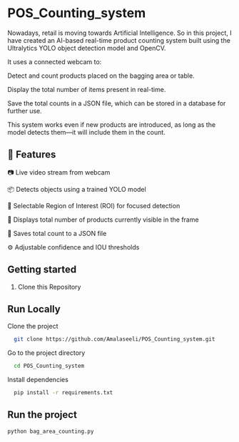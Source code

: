 
# POS_Counting_system

Nowadays, retail is moving towards Artificial Intelligence. So in this project, I have created an AI-based real-time product counting system built using the Ultralytics YOLO object detection model and OpenCV.

It uses a connected webcam to:

Detect and count products placed on the bagging area or table.

Display the total number of items present in real-time.

Save the total counts in a JSON file, which can be stored in a database for further use.

This system works even if new products are introduced, as long as the model detects them—it will include them in the count.




## 🔧 Features

📷 Live video stream from webcam

📦 Detects objects using a trained YOLO model

📍 Selectable Region of Interest (ROI) for focused detection

🔢 Displays total number of products currently visible in the frame

📝 Saves total count to a JSON file

⚙️ Adjustable confidence and IOU thresholds
## Getting started
1. Clone this Repository

## Run Locally

Clone the project

```bash
  git clone https://github.com/Amalaseeli/POS_Counting_system.git
```

Go to the project directory

```bash
  cd POS_Counting_system
```

Install dependencies

```bash
  pip install -r requirements.txt
```



## Run the project
``` bash
python bag_area_counting.py
```
